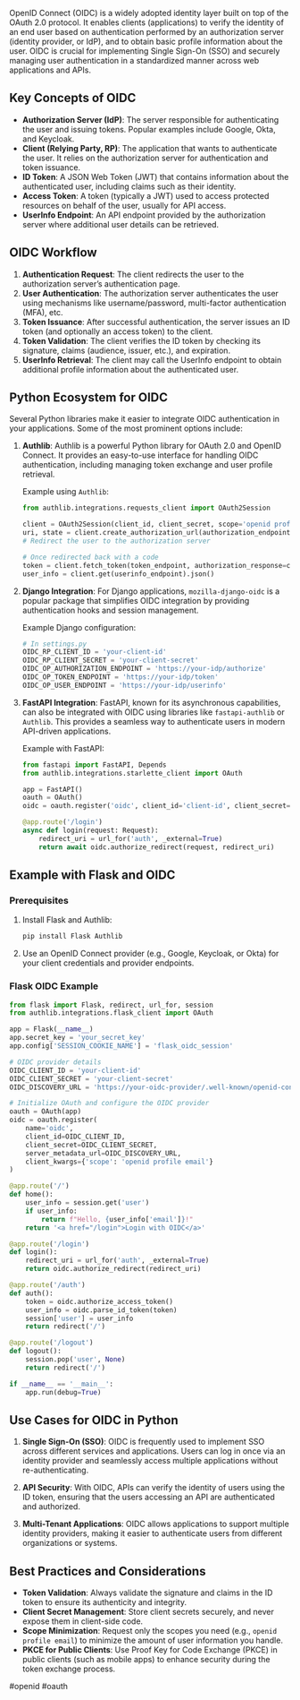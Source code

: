 
OpenID Connect (OIDC) is a widely adopted identity layer built on top of the OAuth 2.0 protocol. It enables clients (applications) to verify the identity of an end user based on authentication performed by an authorization server (identity provider, or IdP), and to obtain basic profile information about the user. OIDC is crucial for implementing Single Sign-On (SSO) and securely managing user authentication in a standardized manner across web applications and APIs.

## Key Concepts of OIDC

- **Authorization Server (IdP)**: The server responsible for authenticating the user and issuing tokens. Popular examples include Google, Okta, and Keycloak.
- **Client (Relying Party, RP)**: The application that wants to authenticate the user. It relies on the authorization server for authentication and token issuance.
- **ID Token**: A JSON Web Token (JWT) that contains information about the authenticated user, including claims such as their identity.
- **Access Token**: A token (typically a JWT) used to access protected resources on behalf of the user, usually for API access.
- **UserInfo Endpoint**: An API endpoint provided by the authorization server where additional user details can be retrieved.

## OIDC Workflow

1. **Authentication Request**: The client redirects the user to the authorization server’s authentication page.
2. **User Authentication**: The authorization server authenticates the user using mechanisms like username/password, multi-factor authentication (MFA), etc.
3. **Token Issuance**: After successful authentication, the server issues an ID token (and optionally an access token) to the client.
4. **Token Validation**: The client verifies the ID token by checking its signature, claims (audience, issuer, etc.), and expiration.
5. **UserInfo Retrieval**: The client may call the UserInfo endpoint to obtain additional profile information about the authenticated user.

## Python Ecosystem for OIDC

Several Python libraries make it easier to integrate OIDC authentication in your applications. Some of the most prominent options include:

1. **Authlib**:
   Authlib is a powerful Python library for OAuth 2.0 and OpenID Connect. It provides an easy-to-use interface for handling OIDC authentication, including managing token exchange and user profile retrieval.

   Example using `Authlib`:
   ```python
   from authlib.integrations.requests_client import OAuth2Session

   client = OAuth2Session(client_id, client_secret, scope='openid profile email')
   uri, state = client.create_authorization_url(authorization_endpoint)
   # Redirect the user to the authorization server

   # Once redirected back with a code
   token = client.fetch_token(token_endpoint, authorization_response=callback_url)
   user_info = client.get(userinfo_endpoint).json()
   ```

2. **Django Integration**:
   For Django applications, `mozilla-django-oidc` is a popular package that simplifies OIDC integration by providing authentication hooks and session management.

   Example Django configuration:
   ```python
   # In settings.py
   OIDC_RP_CLIENT_ID = 'your-client-id'
   OIDC_RP_CLIENT_SECRET = 'your-client-secret'
   OIDC_OP_AUTHORIZATION_ENDPOINT = 'https://your-idp/authorize'
   OIDC_OP_TOKEN_ENDPOINT = 'https://your-idp/token'
   OIDC_OP_USER_ENDPOINT = 'https://your-idp/userinfo'
   ```

3. **FastAPI Integration**:
   FastAPI, known for its asynchronous capabilities, can also be integrated with OIDC using libraries like `fastapi-authlib` or `Authlib`. This provides a seamless way to authenticate users in modern API-driven applications.

   Example with FastAPI:
   ```python
   from fastapi import FastAPI, Depends
   from authlib.integrations.starlette_client import OAuth

   app = FastAPI()
   oauth = OAuth()
   oidc = oauth.register('oidc', client_id='client-id', client_secret='client-secret', ...)

   @app.route('/login')
   async def login(request: Request):
       redirect_uri = url_for('auth', _external=True)
       return await oidc.authorize_redirect(request, redirect_uri)
   ```

## Example with Flask and OIDC

### Prerequisites

1. Install Flask and Authlib:
   ```bash
   pip install Flask Authlib
   ```

2. Use an OpenID Connect provider (e.g., Google, Keycloak, or Okta) for your client credentials and provider endpoints.

### Flask OIDC Example

```python
from flask import Flask, redirect, url_for, session
from authlib.integrations.flask_client import OAuth

app = Flask(__name__)
app.secret_key = 'your_secret_key'
app.config['SESSION_COOKIE_NAME'] = 'flask_oidc_session'

# OIDC provider details
OIDC_CLIENT_ID = 'your-client-id'
OIDC_CLIENT_SECRET = 'your-client-secret'
OIDC_DISCOVERY_URL = 'https://your-oidc-provider/.well-known/openid-configuration'

# Initialize OAuth and configure the OIDC provider
oauth = OAuth(app)
oidc = oauth.register(
    name='oidc',
    client_id=OIDC_CLIENT_ID,
    client_secret=OIDC_CLIENT_SECRET,
    server_metadata_url=OIDC_DISCOVERY_URL,
    client_kwargs={'scope': 'openid profile email'}
)

@app.route('/')
def home():
    user_info = session.get('user')
    if user_info:
        return f"Hello, {user_info['email']}!"
    return '<a href="/login">Login with OIDC</a>'

@app.route('/login')
def login():
    redirect_uri = url_for('auth', _external=True)
    return oidc.authorize_redirect(redirect_uri)

@app.route('/auth')
def auth():
    token = oidc.authorize_access_token()
    user_info = oidc.parse_id_token(token)
    session['user'] = user_info
    return redirect('/')

@app.route('/logout')
def logout():
    session.pop('user', None)
    return redirect('/')

if __name__ == '__main__':
    app.run(debug=True)
```

## Use Cases for OIDC in Python

1. **Single Sign-On (SSO)**: OIDC is frequently used to implement SSO across different services and applications. Users can log in once via an identity provider and seamlessly access multiple applications without re-authenticating.
   
2. **API Security**: With OIDC, APIs can verify the identity of users using the ID token, ensuring that the users accessing an API are authenticated and authorized.

3. **Multi-Tenant Applications**: OIDC allows applications to support multiple identity providers, making it easier to authenticate users from different organizations or systems.

## Best Practices and Considerations

- **Token Validation**: Always validate the signature and claims in the ID token to ensure its authenticity and integrity.
- **Client Secret Management**: Store client secrets securely, and never expose them in client-side code.
- **Scope Minimization**: Request only the scopes you need (e.g., `openid profile email`) to minimize the amount of user information you handle.
- **PKCE for Public Clients**: Use Proof Key for Code Exchange (PKCE) in public clients (such as mobile apps) to enhance security during the token exchange process.

<!-- Keywords -->
#openid #oauth
<!-- /Keywords -->
